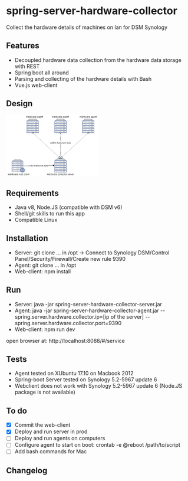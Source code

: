 # spring-server-hardware-collector
Collect the hardware details of machines on lan for DSM Synology 

Features
----------------------------------
- Decoupled hardware data collection from the hardware data storage with REST 
- Spring boot all around
- Parsing and collecting of the hardware details with Bash 
- Vue.js web-client

Design
----------------------------------
<img width="250" alt="1st page" src="sshc-diagram.png">


Requirements
----------------------------------
- Java v8, Node.JS (compatible with DSM v6)
- Shell/git skills to run this app
- Compatible Linux 


Installation
----------------------------------
- Server: git clone ... in /opt -> Connect to Synology DSM/Control Panel/Security/Firewall/Create new rule 9390
- Agent: git clone ... in /opt
- Web-client: npm install


Run
----------------------------------
- Server: java -jar spring-server-hardware-collector-server.jar
- Agent: java -jar spring-server-hardware-collector-agent.jar --spring.server.hardware.collector.ip=[ip of the server] --spring.server.hardware.collector.port=9390
- Web-client: npm run dev 

open browser at: http://localhost:8088/#/service


Tests
----------------------------------
- Agent tested on XUbuntu 17.10 on Macbook 2012
- Spring-boot Server tested on Synology 5.2-5967 update 6 
- Webclient does not work with Synology 5.2-5967 update 6 (Node.JS package is not available)


To do 
----------------------------------
- [x] Commit the web-client
- [x] Deploy and run server in prod
- [ ] Deploy and run agents on computers
- [ ] Configure agent to start on boot: crontab -e @reboot /path/to/script
- [ ] Add bash commands for Mac

Changelog
-----------------------------------

